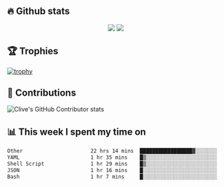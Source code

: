 ## &#128293; Github stats

<!-- GitHub Readme Streak Stats - https://github.com/DenverCoder1/github-readme-streak-stats -->
<p align="center">

<picture>
  <source 
    srcset="https://github-readme-stats.vercel.app/api?username=clivewalkden&count_private=true&show_icons=true&theme=darcula"
    media="(prefers-color-scheme: dark)"
  />
  <source
    srcset="https://github-readme-stats.vercel.app/api?username=clivewalkden&count_private=true&show_icons=true&theme=calm"
    media="(prefers-color-scheme: light), (prefers-color-scheme: no-preference)"
  />
  <img src="https://github-readme-stats.vercel.app/api?username=clivewalkden&count_private=true&show_icons=true&theme=darcula" />
</picture>

<a href="https://git.io/streak-stats" target="_blank">
  <img src="http://github-readme-streak-stats.herokuapp.com?user=clivewalkden&theme=darcula&date_format=j%20M%5B%20Y%5D" />
</a>

</p>

## &#127942; Trophies
[![trophy](https://github-profile-trophy.vercel.app/?username=clivewalkden&theme=onedark)](https://github.com/clivewalkden/github-profile-trophy)

## &#129309; Contributions
![Clive's GitHub Contributor stats](https://github-contributor-stats.vercel.app/api?username=clivewalkden)

## &#128202; This week I spent my time on
<!--START_SECTION:waka-->

```txt
Other                      22 hrs 14 mins  █████████████████▓░░░░░░░   70.95 %
YAML                       1 hr 35 mins    █▒░░░░░░░░░░░░░░░░░░░░░░░   05.07 %
Shell Script               1 hr 29 mins    █▒░░░░░░░░░░░░░░░░░░░░░░░   04.75 %
JSON                       1 hr 16 mins    █░░░░░░░░░░░░░░░░░░░░░░░░   04.09 %
Bash                       1 hr 7 mins     █░░░░░░░░░░░░░░░░░░░░░░░░   03.62 %
```

<!--END_SECTION:waka-->
